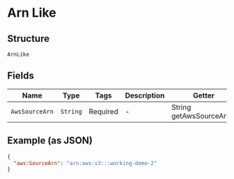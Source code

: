 
# Arn Like

## Structure

`ArnLike`

## Fields

| Name | Type | Tags | Description | Getter | Setter |
|  --- | --- | --- | --- | --- | --- |
| `AwsSourceArn` | `String` | Required | - | String getAwsSourceArn() | setAwsSourceArn(String awsSourceArn) |

## Example (as JSON)

```json
{
  "aws:SourceArn": "arn:aws:s3:::working-demo-2"
}
```

